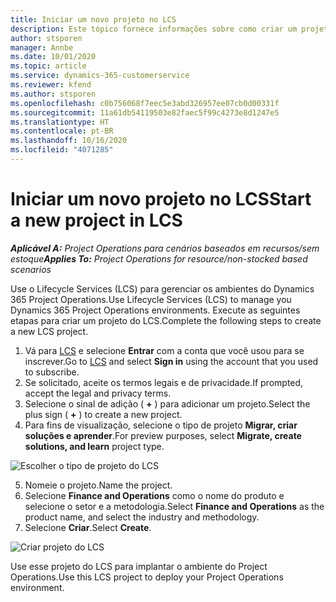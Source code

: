 ```yaml
---
title: Iniciar um novo projeto no LCS
description: Este tópico fornece informações sobre como criar um projeto no LCS para o ambiente do Project Operations.
author: stsporen
manager: Annbe
ms.date: 10/01/2020
ms.topic: article
ms.service: dynamics-365-customerservice
ms.reviewer: kfend
ms.author: stsporen
ms.openlocfilehash: c0b756068f7eec5e3abd326957ee07cb0d00331f
ms.sourcegitcommit: 11a61db54119503e82faec5f99c4273e8d1247e5
ms.translationtype: HT
ms.contentlocale: pt-BR
ms.lasthandoff: 10/16/2020
ms.locfileid: "4071285"
---
```

# <a name="start-a-new-project-in-lcs"></a><span data-ttu-id="1d657-103">Iniciar um novo projeto no LCS</span><span class="sxs-lookup"><span data-stu-id="1d657-103">Start a new project in LCS</span></span>

<span data-ttu-id="1d657-104">_**Aplicável A:** Project Operations para cenários baseados em recursos/sem estoque_</span><span class="sxs-lookup"><span data-stu-id="1d657-104">_**Applies To:** Project Operations for resource/non-stocked based scenarios_</span></span>

<span data-ttu-id="1d657-105">Use o Lifecycle Services (LCS) para gerenciar os ambientes do Dynamics 365 Project Operations.</span><span class="sxs-lookup"><span data-stu-id="1d657-105">Use Lifecycle Services (LCS) to manage you Dynamics 365 Project Operations environments.</span></span> <span data-ttu-id="1d657-106">Execute as seguintes etapas para criar um projeto do LCS.</span><span class="sxs-lookup"><span data-stu-id="1d657-106">Complete the following steps to create a new LCS project.</span></span>

1. <span data-ttu-id="1d657-107">Vá para [LCS](https://lcs.dynamics.com/Logon/Index) e selecione **Entrar** com a conta que você usou para se inscrever.</span><span class="sxs-lookup"><span data-stu-id="1d657-107">Go to [LCS](https://lcs.dynamics.com/Logon/Index) and select **Sign in** using the account that you used to subscribe.</span></span>
2. <span data-ttu-id="1d657-108">Se solicitado, aceite os termos legais e de privacidade.</span><span class="sxs-lookup"><span data-stu-id="1d657-108">If prompted, accept the legal and privacy terms.</span></span>
3. <span data-ttu-id="1d657-109">Selecione o sinal de adição ( **+** ) para adicionar um projeto.</span><span class="sxs-lookup"><span data-stu-id="1d657-109">Select the plus sign ( **+** ) to create a new project.</span></span>
4. <span data-ttu-id="1d657-110">Para fins de visualização, selecione o tipo de projeto **Migrar, criar soluções e aprender**.</span><span class="sxs-lookup"><span data-stu-id="1d657-110">For preview purposes, select **Migrate, create solutions, and learn** project type.</span></span>

  ![Escolher o tipo de projeto do LCS](./media/create-lcs-1.png)

5. <span data-ttu-id="1d657-112">Nomeie o projeto.</span><span class="sxs-lookup"><span data-stu-id="1d657-112">Name the project.</span></span> 
6. <span data-ttu-id="1d657-113">Selecione **Finance and Operations** como o nome do produto e selecione o setor e a metodologia.</span><span class="sxs-lookup"><span data-stu-id="1d657-113">Select **Finance and Operations** as the product name, and select the industry and methodology.</span></span> 
7. <span data-ttu-id="1d657-114">Selecione **Criar**.</span><span class="sxs-lookup"><span data-stu-id="1d657-114">Select **Create**.</span></span>

![Criar projeto do LCS](./media/create-lcs-2.png)

<span data-ttu-id="1d657-116">Use esse projeto do LCS para implantar o ambiente do Project Operations.</span><span class="sxs-lookup"><span data-stu-id="1d657-116">Use this LCS project to deploy your Project Operations environment.</span></span>

